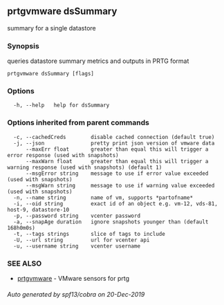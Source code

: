 ## prtgvmware dsSummary

summary for a single datastore

### Synopsis


queries datastore summary metrics and outputs in PRTG format


```
prtgvmware dsSummary [flags]
```

### Options

```
  -h, --help   help for dsSummary
```

### Options inherited from parent commands

```
  -c, --cachedCreds        disable cached connection (default true)
  -j, --json               pretty print json version of vmware data
      --maxErr float       greater than equal this will trigger a error response (used with snapshots)
      --maxWarn float      greater than equal this will trigger a warning response (used with snapshots) (default 1)
      --msgError string    message to use if error value exceeded (used with snapshots)
      --msgWarn string     message to use if warning value exceeded (used with snapshots)
  -n, --name string        name of vm, supports *partofname*
  -i, --oid string         exact id of an object e.g. vm-12, vds-81, host-9, datastore-10 
  -p, --password string    vcenter password
  -a, --snapAge duration   ignore snapshots younger than (default 168h0m0s)
  -t, --tags strings       slice of tags to include
  -U, --url string         url for vcenter api
  -u, --username string    vcenter username
```

### SEE ALSO

* [prtgvmware](prtgvmware.md)	 - VMware sensors for prtg

###### Auto generated by spf13/cobra on 20-Dec-2019
